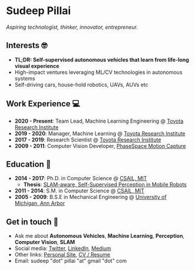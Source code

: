 # Sudeep Pillai

*Aspiring technologist, thinker, innovator, entrepreneur.*

## Interests  🤓
- **TL;DR: Self-supervised autonomous vehicles that learn from life-long visual experience**
- High-impact ventures leveraging ML/CV technologies in autonomous systems
- Self-driving cars, house-hold robotics, UAVs, AUVs etc

## Work Experience  💻
- **2020 - Present**: Team Lead, Machine Learning Engineering @ [Toyota Research Institute](https://www.tri.global/)
- **2019 - 2020**: Manager, Machine Learning @ [Toyota Research Institute](https://www.tri.global/)
- **2017 - 2019**: Research Scientist @ [Toyota Research Institute](https://www.tri.global/)
- **2009 - 2011**: Computer Vision Developer, [PhaseSpace Motion Capture](https://www.phasespace.com/)

## Education  📖
- **2014 - 2017**: Ph.D. in Computer Science @ [CSAIL, MIT](https://www.csail.mit.edu/)
  - **Thesis**: [SLAM-aware, Self-Supervised Perception in Mobile Robots](http://people.csail.mit.edu/spillai/projects/phd-thesis/spillai_phd_thesis.pdf)
- **2011 - 2014**: S.M. in Computer Science @ [CSAIL, MIT](https://www.csail.mit.edu/)
- **2005 - 2009**: B.S.E in Mechanical Engineering @ [University of Michigan, Ann Arbor](https://umich.edu/)

## Get in touch  💬 
- Ask me about **Autonomous Vehicles**, **Machine Learning**, **Perception**, **Computer Vision**, **SLAM**
- Social media: [Twitter](https://twitter.com/sudeeppillai), [LinkedIn](https://www.linkedin.com/in/sudeeppillai/), [Medium](https://medium.com/@sudeep.pillai)
- Other links: [Personal Site](http://people.csail.mit.edu/spillai/), [CV / Resume](http://people.csail.mit.edu/spillai/data/sudeep-pillai-cv.pdf)
- Email: sudeep "dot" pillai "at" gmail "dot" com
